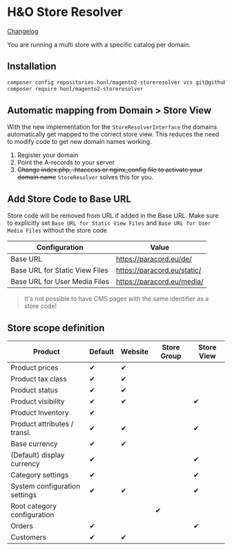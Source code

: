 # H&O Store Resolver

[Changelog](CHANGELOG.md)

You are running a multi store with a specific catalog per domain.

## Installation
```BASH
composer config repositories.honl/magento2-storeresolver vcs git@github.com:ho-nl/magento2-Ho_StoreResolver.git
composer require honl/magento2-storeresolver
```

## Automatic mapping from Domain > Store View
With the new implementation for the `StoreResolverInterface` the domains automatically get mapped to the correct store view. This reduces the need to modify code to get new domain names working.

1. Register your domain
2. Point the A-records to your server 
3. ~~Change index.php, .htaccess or nginx_config file to activate your domain name~~ `StoreResolver` solves this for you.

## Add Store Code to Base URL
Store code will be removed from URL if added in the Base URL.
Make sure to explicitly set `Base URL for Static View Files` and `Base URL for User Media Files` without the store code

| Configuration                   | Value                       |
| ------------------------------- | --------------------------- |
| Base URL                        | https://paracord.eu/de/     |
| Base URL for Static View Files  | https://paracord.eu/static/ |
| Base URL for User Media Files   | https://paracord.eu/media/  |

> It's not possible to have CMS pages with the same identifier as a store code!

## Store scope definition

| Product                      | Default | Website | Store Group | Store View |
| ---------------------------- | ------- | ------- | ----------- | ---------- |
| Product prices               | ✔       | ✔       |             |            |
| Product tax class            | ✔       | ✔       |             |            |
| Product status               | ✔       | ✔       |             |            |
| Product visibility           | ✔       | ✔       |             | ✔          |
| Product Inventory            | ✔       |         |             |            |
| Product attributes / transl. | ✔       | ✔       |             | ✔          |  
| Base currency                | ✔       | ✔       |             |            |
| (Default) display currency   | ✔       |         |             | ✔          |
| Category settings            | ✔       |         |             | ✔          |
| System configuration settings| ✔       | ✔       |             | ✔          |
| Root category configuration  |         |         | ✔           |            |
| Orders                       | ✔       |         |             | ✔          |
| Customers                    | ✔       | ✔       |             |            |
